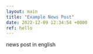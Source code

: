 ```yaml
---
layout: main
title: "Example News Post"
date: 2022-12-09 12:34:54 +0000
ref: hello
---
```


news post in english
